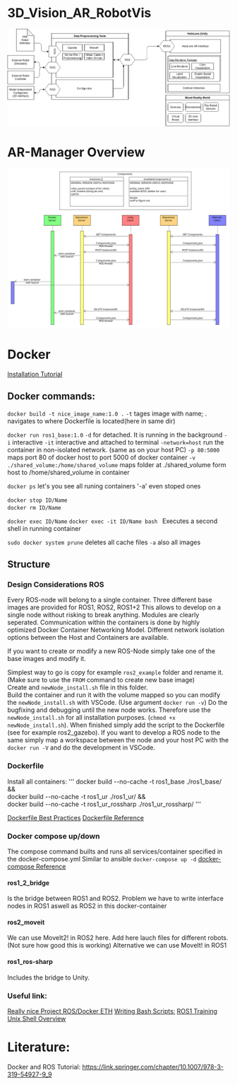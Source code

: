 # 3D_Vision_AR_RobotVis
![](project_overview.png)
# AR-Manager Overview
![](OverviewARManagerREST.svg)
# Docker 
[Installation Tutorial](https://docs.docker.com/install/linux/docker-ce/ubuntu)
## Docker commands:
```docker build -t nice_image_name:1.0 .```
`-t` tages image with name; . navigates to where Dockerfile is located(here in same dir)

```docker run ros1_base:1.0```
`-d` for detached. It is running in the background
`-i` interactive
`-it` interactive and attached to terminal
`-network=host` run the container in non-isolated network. (same as on your host PC)
`-p 80:5000` maps port 80 of docker host to port 5000 of docker container
`-v ./shared_volume:/home/shared_volume` maps folder at ./shared_volume form host to /home/shared_volume in container

```docker ps``` let's you see all runing containers
'-a' even stoped ones

```docker stop ID/Name```  
```docker rm ID/Name```

```docker exec ID/Name```
```docker exec -it ID/Name bash ``` Executes a second shell in running container

```sudo docker system prune``` deletes all cache files 
`-a` also all images
## Structure
### Design Considerations ROS
Every ROS-node will belong to a single container. 
Three different base images are provided for ROS1, ROS2, ROS1+2
This allows to develop on a single node without risking to break anything.
Modules are clearly seperated. 
Communication within the containers is done by highly optimized Docker Container Networking Model.
Different network isolation options between the Host and Containers are available.

If you want to create or modify a new ROS-Node simply take one of the base images and modify it.

Simplest way to go is copy for example `ros2_example` folder and rename it.
(Make sure to use the `FROM` command to create new base image)  
Create and `newNode_install.sh` file in this folder.  
Build the container and run it with the volume mapped so you can modify the `newNode_install.sh` with VSCode. (Use argument `docker run -v`) Do the bugfixing and debugging until the new node works. Therefore use the `newNode_install.sh` for all installation purposes. (`chmod +x newNode_install.sh`). When finished simply add the script to the Dockerfile (see for example ros2_gazebo). If you want to develop a ROS node to the same simply map a workspace between the node and your host PC with the `docker run -V` and do the development in VSCode. 
### Dockerfile 

Install all containers:
''' 
docker build --no-cache -t ros1_base ./ros1_base/ &&\
docker build --no-cache -t ros1_ur ./ros1_ur/ &&\
docker build --no-cache -t ros1_ur_rossharp ./ros1_ur_rossharp/
'''



[Dockerfile Best Practices](https://docs.docker.com/develop/develop-images/dockerfile_best-practices/)
[Dockerfile Reference](https://docs.docker.com/engine/reference/builder/)
### Docker compose up/down
The compose command builts and runs all services/container specified in the docker-compose.yml
Similar to ansible
`docker-compose up -d`
[docker-compose Reference](https://docs.docker.com/compose/compose-file/)

#### ros1_2_bridge 
Is the bridge between ROS1 and ROS2. Problem we have to write interface nodes in ROS1 aswell as ROS2 in this docker-container

#### ros2_moveit 
We can use MoveIt2! in ROS2 here. 
Add here lauch files for different robots. (Not sure how good this is working)
Alternative we can use MoveIt! in ROS1

#### ros1_ros-sharp 
Includes the bridge to Unity.

### Useful link:
[Really nice Project ROS/Docker ETH](https://github.com/gramaziokohler/ros_docker)
[Writing Bash Scripts:](https://devhints.io/bash)
[ROS1 Training](https://industrial-training-master.readthedocs.io/en/melodic/_source/session1/Installing-Existing-Packages.html)
[Unix Shell Overview](https://swcarpentry.github.io/shell-novice/reference/)


# Literature:
Docker and ROS Tutorial: https://link.springer.com/chapter/10.1007/978-3-319-54927-9_9


